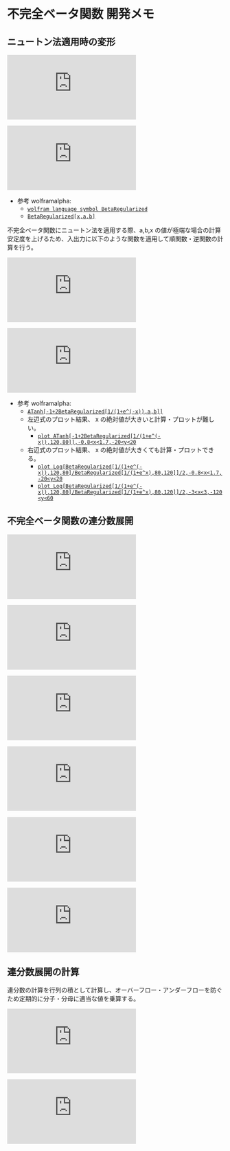 # 不完全ベータ関数 開発メモ

## ニュートン法適用時の変形

<!--
```math
\begin{aligned}
\operatorname{I}_x(a,b)&=\frac{\operatorname{B}_x(a,b)}{\operatorname{B}(a,b)}\\
\frac{\partial}{\partial x}\operatorname{I}_x(a,b)&=\frac{x^{a-1}(1-x)^{b-1}}{\operatorname{B}(a,b)}\\
\tanh^{-1}\left(-1+2\cdot \operatorname{I}_\frac{1}{1+e^{-x}}(a,b)\right)&=\frac{1}{2}\ln\frac{\operatorname{I}_\frac{1}{1+e^{-x}}(a,b)}{\operatorname{I}_\frac{1}{1+e^x}(b,a)}\\
\frac{\partial}{\partial x}\tanh^{-1}\left(-1+2\cdot \operatorname{I}_\frac{1}{1+e^{-x}}(a,b)\right)&=\frac{\left(\frac{1}{1+e^{-x}}\right)^a\left(\frac{1}{1+e^x}\right)^b}{2\operatorname{B}(a,b)\operatorname{I}_\frac{1}{1+e^{-x}}(a,b)\operatorname{I}_\frac{1}{1+e^x}(b,a)}\\
\end{aligned}
```
-->

![\operatorname{I}_x(a,b)=\frac{\operatorname{B}_x(a,b)}{\operatorname{B}(a,b)}](https://latex.codecogs.com/svg.latex?%5Coperatorname%7BI%7D_x%28a%2Cb%29%3D%5Cfrac%7B%5Coperatorname%7BB%7D_x%28a%2Cb%29%7D%7B%5Coperatorname%7BB%7D%28a%2Cb%29%7D)

![\frac{\partial}{\partial x}\operatorname{I}_x(a,b)=\frac{x^{a-1}(1-x)^{b-1}}{\operatorname{B}(a,b)}](https://latex.codecogs.com/svg.latex?%5Cfrac%7B%5Cpartial%7D%7B%5Cpartial%20x%7D%5Coperatorname%7BI%7D_x%28a%2Cb%29%3D%5Cfrac%7Bx%5E%7Ba-1%7D%281-x%29%5E%7Bb-1%7D%7D%7B%5Coperatorname%7BB%7D%28a%2Cb%29%7D)

- 参考 wolframalpha:
  - [`wolfram language symbol BetaRegularized`](https://www.wolframalpha.com/input/?i=wolfram+language+symbol+BetaRegularized&lang=ja)
  - [`BetaRegularized[x,a,b]`](https://www.wolframalpha.com/input/?i=BetaRegularized%5Bx%2Ca%2Cb%5D&lang=ja)

不完全ベータ関数にニュートン法を適用する際、a,b,x の値が極端な場合の計算安定度を上げるため、入出力に以下のような関数を適用して順関数・逆関数の計算を行う。

![\tanh^{-1}\left(-1+2\cdot \operatorname{I}_\frac{1}{1+e^{-x}}(a,b)\right)=\frac{1}{2}\ln\frac{\operatorname{I}_\frac{1}{1+e^{-x}}(a,b)}{\operatorname{I}_\frac{1}{1+e^x}(b,a)}](https://latex.codecogs.com/svg.latex?%5Ctanh%5E%7B-1%7D%5Cleft%28-1+2%5Ccdot%20%5Coperatorname%7BI%7D_%5Cfrac%7B1%7D%7B1+e%5E%7B-x%7D%7D%28a%2Cb%29%5Cright%29%3D%5Cfrac%7B1%7D%7B2%7D%5Cln%5Cfrac%7B%5Coperatorname%7BI%7D_%5Cfrac%7B1%7D%7B1+e%5E%7B-x%7D%7D%28a%2Cb%29%7D%7B%5Coperatorname%7BI%7D_%5Cfrac%7B1%7D%7B1+e%5Ex%7D%28b%2Ca%29%7D)

![\frac{\partial}{\partial x}\tanh^{-1}\left(-1+2\cdot \operatorname{I}_\frac{1}{1+e^{-x}}(a,b)\right)=\frac{\left(\frac{1}{1+e^{-x}}\right)^a\left(\frac{1}{1+e^x}\right)^b}{2\operatorname{B}(a,b)\operatorname{I}_\frac{1}{1+e^{-x}}(a,b)\operatorname{I}_\frac{1}{1+e^x}(b,a)}](https://latex.codecogs.com/svg.latex?%5Cinline%20%5Cfrac%7B%5Cpartial%7D%7B%5Cpartial%20x%7D%5Ctanh%5E%7B-1%7D%5Cleft%28-1+2%5Ccdot%20%5Coperatorname%7BI%7D_%5Cfrac%7B1%7D%7B1+e%5E%7B-x%7D%7D%28a%2Cb%29%5Cright%29%3D%5Cfrac%7B%5Cleft%28%5Cfrac%7B1%7D%7B1+e%5E%7B-x%7D%7D%5Cright%29%5Ea%5Cleft%28%5Cfrac%7B1%7D%7B1+e%5Ex%7D%5Cright%29%5Eb%7D%7B2%5Coperatorname%7BB%7D%28a%2Cb%29%5Coperatorname%7BI%7D_%5Cfrac%7B1%7D%7B1+e%5E%7B-x%7D%7D%28a%2Cb%29%5Coperatorname%7BI%7D_%5Cfrac%7B1%7D%7B1+e%5Ex%7D%28b%2Ca%29%7D)

- 参考 wolframalpha:
  - [`ATanh[-1+2BetaRegularized[1/(1+e^(-x)),a,b]]`](https://www.wolframalpha.com/input/?i=ATanh%5B-1%2B2BetaRegularized%5B1%2F%281%2Be%5E%28-x%29%29%2Ca%2Cb%5D%5D&lang=ja)
  - 左辺式のプロット結果、 x の絶対値が大きいと計算・プロットが難しい。
    - [`plot ATanh[-1+2BetaRegularized[1/(1+e^(-x)),120,80]],-0.8<x<1.7,-20<y<20`](https://www.wolframalpha.com/input/?i=plot+ATanh%5B-1%2B2BetaRegularized%5B1%2F%281%2Be%5E%28-x%29%29%2C120%2C80%5D%5D%2C-0.8%3Cx%3C1.7%2C-20%3Cy%3C20&lang=ja)
  - 右辺式のプロット結果、 x の絶対値が大きくても計算・プロットできる。
    - [`plot Log[BetaRegularized[1/(1+e^(-x)),120,80]/BetaRegularized[1/(1+e^x),80,120]]/2,-0.8<x<1.7,-20<y<20`](https://www.wolframalpha.com/input/?i=plot+Log%5BBetaRegularized%5B1%2F%281%2Be%5E%28-x%29%29%2C120%2C80%5D%2FBetaRegularized%5B1%2F%281%2Be%5Ex%29%2C80%2C120%5D%5D%2F2%2C-0.8%3Cx%3C1.7%2C-20%3Cy%3C20&lang=ja)
    - [`plot Log[BetaRegularized[1/(1+e^(-x)),120,80]/BetaRegularized[1/(1+e^x),80,120]]/2,-3<x<3,-120<y<60`](https://www.wolframalpha.com/input/?i=plot+Log%5BBetaRegularized%5B1%2F%281%2Be%5E%28-x%29%29%2C120%2C80%5D%2FBetaRegularized%5B1%2F%281%2Be%5Ex%29%2C80%2C120%5D%5D%2F2%2C-3%3Cx%3C3%2C-120%3Cy%3C60&lang=ja)


## 不完全ベータ関数の連分数展開

<!--
```math
\begin{aligned}
\operatorname{I}_x(a,b)&=\frac{\operatorname{B}_x(a,b)}{\operatorname{B}(a,b)}\qquad(0\le\Re{x}\le 1)\\
\operatorname{I}_x(a,b)&=\frac{x^a(1-x)^b}{a\operatorname{B}(a,b)}\left(\frac{d_0}{1+}\frac{d_1}{1+}\frac{d_2}{1+}\frac{d_3}{1+}\frac{d_4}{1+}\cdots\right)\qquad(0 \lt x \lt 1)\\
d_0&=1\\
d_1&=-\frac{a+b}{a+1}x\\
d_{2n}&=\frac{n(b-n)}{(a+2n-1)(a+2n)}x\\
d_{2n+1}&=-\frac{(a+n)(a+b+n)}{(a+2n)(a+2n+1)}x\\
\end{aligned}
```
-->

![\operatorname{I}_x(a,b)=\frac{\operatorname{B}_x(a,b)}{\operatorname{B}(a,b)}\qquad(0\le\Re{x}\le 1)](https://latex.codecogs.com/svg.latex?%5Coperatorname%7BI%7D_x%28a%2Cb%29%3D%5Cfrac%7B%5Coperatorname%7BB%7D_x%28a%2Cb%29%7D%7B%5Coperatorname%7BB%7D%28a%2Cb%29%7D%5Cqquad%280%5Cle%5CRe%7Bx%7D%5Cle%201%29)

![\operatorname{I}_x(a,b)=\frac{x^a(1-x)^b}{a\operatorname{B}(a,b)}\left(\frac{d_0}{1+}\frac{d_1}{1+}\frac{d_2}{1+}\frac{d_3}{1+}\frac{d_4}{1+}\cdots\right)\qquad(0 \lt x \lt 1)](https://latex.codecogs.com/svg.latex?%5Coperatorname%7BI%7D_x%28a%2Cb%29%3D%5Cfrac%7Bx%5Ea%281-x%29%5Eb%7D%7Ba%5Coperatorname%7BB%7D%28a%2Cb%29%7D%5Cleft%28%5Cfrac%7Bd_0%7D%7B1+%7D%5Cfrac%7Bd_1%7D%7B1+%7D%5Cfrac%7Bd_2%7D%7B1+%7D%5Cfrac%7Bd_3%7D%7B1+%7D%5Cfrac%7Bd_4%7D%7B1+%7D%5Ccdots%5Cright%29%5Cqquad%280%3Cx%3C1%29)

![d_0=1](https://latex.codecogs.com/svg.latex?d_0%3D1)

![d_1=-\frac{a+b}{a+1}x](https://latex.codecogs.com/svg.latex?d_1%3D-%5Cfrac%7Ba+b%7D%7Ba+1%7Dx)

![d_{2n}=\frac{n(b-n)}{(a+2n-1)(a+2n)}x](https://latex.codecogs.com/svg.latex?d_%7B2n%7D%3D%5Cfrac%7Bn%28b-n%29%7D%7B%28a+2n-1%29%28a+2n%29%7Dx)

![d_{2n+1}=-\frac{(a+n)(a+b+n)}{(a+2n)(a+2n+1)}x](https://latex.codecogs.com/svg.latex?d_%7B2n+1%7D%3D-%5Cfrac%7B%28a+n%29%28a+b+n%29%7D%7B%28a+2n%29%28a+2n+1%29%7Dx)

## 連分数展開の計算

連分数の計算を行列の積として計算し、オーバーフロー・アンダーフローを防ぐため定期的に分子・分母に適当な値を乗算する。

<!--
```math
\begin{aligned}&\quad\begin{pmatrix}P_n&Q_n\\R_n&S_n\end{pmatrix}\\&=\begin{pmatrix}0&a_1\\1&b_1\end{pmatrix}\begin{pmatrix}0&a_2\\1&b_2\end{pmatrix}\begin{pmatrix}0&a_3\\1&b_3\end{pmatrix}\begin{pmatrix}0&a_4\\1&b_4\end{pmatrix}\cdots\begin{pmatrix}0&a_{n-1}\\1&b_{n-1}\end{pmatrix}\begin{pmatrix}0&a_n\\1&b_n\end{pmatrix}\\&=\begin{pmatrix}a_1&a_1b_2\\b_1&a_2+b_1b_2\end{pmatrix}
\begin{pmatrix}a_3&a_3b_4\\b_3&a_4+b_3b_4\end{pmatrix}\cdots\begin{pmatrix}a_{2m-1}&a_{2m-1}b_{2m}\\b_{2m-1}&a_{2m}+b_{2m-1}b_{2m}\end{pmatrix}\cdots\begin{pmatrix}0&a_{n-1}\\1&b_{n-1}\end{pmatrix}\begin{pmatrix}0&a_n\\1&b_n\end{pmatrix}\\\end{aligned}
```
-->

![\begin{aligned}&\quad\begin{pmatrix}P_n&Q_n\\R_n&S_n\end{pmatrix}\\&=\begin{pmatrix}0&a_1\\1&b_1\end{pmatrix}\begin{pmatrix}0&a_2\\1&b_2\end{pmatrix}\begin{pmatrix}0&a_3\\1&b_3\end{pmatrix}\begin{pmatrix}0&a_4\\1&b_4\end{pmatrix}\cdots\begin{pmatrix}0&a_{n-1}\\1&b_{n-1}\end{pmatrix}\begin{pmatrix}0&a_n\\1&b_n\end{pmatrix}\\&=\begin{pmatrix}a_1&a_1b_2\\b_1&a_2+b_1b_2\end{pmatrix}
\begin{pmatrix}a_3&a_3b_4\\b_3&a_4+b_3b_4\end{pmatrix}\cdots\begin{pmatrix}a_{2m-1}&a_{2m-1}b_{2m}\\b_{2m-1}&a_{2m}+b_{2m-1}b_{2m}\end{pmatrix}\cdots\begin{pmatrix}0&a_{n-1}\\1&b_{n-1}\end{pmatrix}\begin{pmatrix}0&a_n\\1&b_n\end{pmatrix}\\\end{aligned}
](https://latex.codecogs.com/svg.latex?%5Cbegin%7Baligned%7D%26%5Cquad%5Cbegin%7Bpmatrix%7DP_n%26Q_n%5C%5CR_n%26S_n%5Cend%7Bpmatrix%7D%5C%5C%26%3D%5Cbegin%7Bpmatrix%7D0%26a_1%5C%5C1%26b_1%5Cend%7Bpmatrix%7D%5Cbegin%7Bpmatrix%7D0%26a_2%5C%5C1%26b_2%5Cend%7Bpmatrix%7D%5Cbegin%7Bpmatrix%7D0%26a_3%5C%5C1%26b_3%5Cend%7Bpmatrix%7D%5Cbegin%7Bpmatrix%7D0%26a_4%5C%5C1%26b_4%5Cend%7Bpmatrix%7D%5Ccdots%5Cbegin%7Bpmatrix%7D0%26a_%7Bn-1%7D%5C%5C1%26b_%7Bn-1%7D%5Cend%7Bpmatrix%7D%5Cbegin%7Bpmatrix%7D0%26a_n%5C%5C1%26b_n%5Cend%7Bpmatrix%7D%5C%5C%26%3D%5Cbegin%7Bpmatrix%7Da_1%26a_1b_2%5C%5Cb_1%26a_2+b_1b_2%5Cend%7Bpmatrix%7D%20%5Cbegin%7Bpmatrix%7Da_3%26a_3b_4%5C%5Cb_3%26a_4+b_3b_4%5Cend%7Bpmatrix%7D%5Ccdots%5Cbegin%7Bpmatrix%7Da_%7B2m-1%7D%26a_%7B2m-1%7Db_%7B2m%7D%5C%5Cb_%7B2m-1%7D%26a_%7B2m%7D+b_%7B2m-1%7Db_%7B2m%7D%5Cend%7Bpmatrix%7D%5Ccdots%5Cbegin%7Bpmatrix%7D0%26a_%7Bn-1%7D%5C%5C1%26b_%7Bn-1%7D%5Cend%7Bpmatrix%7D%5Cbegin%7Bpmatrix%7D0%26a_n%5C%5C1%26b_n%5Cend%7Bpmatrix%7D%5C%5C%5Cend%7Baligned%7D)

<!--
```math
\begin{aligned}S_n(x)&=b_0+\frac{P_n\,x+Q_n}{R_n\,x+S_n}\\&=b_0+\cfrac{a_1}{b_1+\cfrac{a_2}{b_2+\cfrac{a_3}{b_3+\,\cdots\,\cfrac{a_n}{b_n+x}}}}\\&\cong b_0+\frac{Q_n}{S_n}\qquad\left(\because\lim_{n\to\infty}\frac{P_n}{R_n}=\frac{Q_n}{S_n}\right)\end{aligned}
```
-->

![\begin{aligned}S_n(x)&=b_0+\frac{P_n\,x+Q_n}{R_n\,x+S_n}\\&=b_0+\cfrac{a_1}{b_1+\cfrac{a_2}{b_2+\cfrac{a_3}{b_3+\,\cdots\,\cfrac{a_n}{b_n+x}}}}\\&\cong b_0+\frac{Q_n}{S_n}\qquad\left(\because\lim_{n\to\infty}\frac{P_n}{R_n}=\frac{Q_n}{S_n}\right)\end{aligned}](https://latex.codecogs.com/svg.latex?%5Cbegin%7Baligned%7DS_n%28x%29%26%3Db_0+%5Cfrac%7BP_n%5C%2Cx+Q_n%7D%7BR_n%5C%2Cx+S_n%7D%5C%5C%26%3Db_0+%5Ccfrac%7Ba_1%7D%7Bb_1+%5Ccfrac%7Ba_2%7D%7Bb_2+%5Ccfrac%7Ba_3%7D%7Bb_3+%5C%2C%5Ccdots%5C%2C%5Ccfrac%7Ba_n%7D%7Bb_n+x%7D%7D%7D%7D%5C%5C%26%5Ccong%20b_0+%5Cfrac%7BQ_n%7D%7BS_n%7D%5Cqquad%5Cleft%28%5Cbecause%5Clim_%7Bn%5Cto%5Cinfty%7D%5Cfrac%7BP_n%7D%7BR_n%7D%3D%5Cfrac%7BQ_n%7D%7BS_n%7D%5Cright%29%5Cend%7Baligned%7D)
